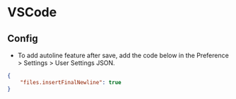 # VSCode

## Config

- To add autoline feature after save, add the code below in the Preference > Settings > User Settings JSON.

```json
{
    "files.insertFinalNewline": true
}

```
